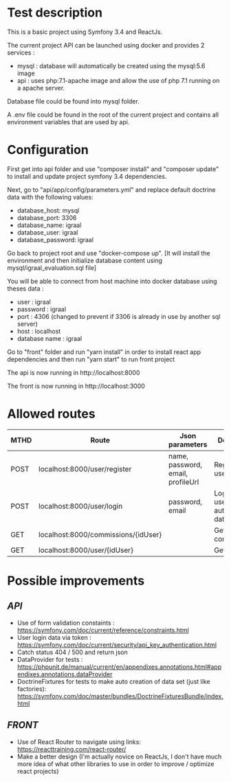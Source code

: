 # Test description

This is a basic project using Symfony 3.4 and ReactJs.

The current project API can be launched using docker and provides 2 services :

- mysql : database will automatically be created using the mysql:5.6 image
- api : uses php:7.1-apache image and allow the use of php 7.1 running on a apache server.


Database file could be found into mysql folder.

A .env file could be found in the root of the current project and contains all environment variables that are used by api.

# Configuration

First get into api folder and use "composer install" and "composer update" to install and update project symfony 3.4 dependencies.

Next, go to "api/app/config/parameters.yml" and replace default doctrine data with the following values:
- database_host: mysql
- database_port: 3306
- database_name: igraal
- database_user: igraal
- database_password: igraal

Go back to project root and use "docker-compose up". [It will install the environment and then initialize database content using mysql/igraal_evaluation.sql file]

You will be able to connect from host machine into docker database using theses data :

- user : igraal
- password : igraal
- port : 4306 (changed to prevent if 3306 is already in use by another sql server)
- host : localhost
- database name : igraal

Go to "front" folder and run "yarn install" in order to install react app dependencies and then run "yarn start" to run front project

The api is now running in http://localhost:8000

The front is now running in http://localhost:3000

# Allowed routes

| MTHD | Route                               | Json parameters                   | Description                         |
|------|-------------------------------------|-----------------------------------|-------------------------------------|
| POST | localhost:8000/user/register        | name, password, email, profileUrl | Register an user                    |
| POST | localhost:8000/user/login           | password, email                   | Login with user authentication data |
| GET  | localhost:8000/commissions/{idUser} |                                   | Get user commissions                |
| GET  | localhost:8000/user/{idUser}        |                                   | Get user dara                       |

# Possible improvements

*API*
---

- Use of form validation constaints : https://symfony.com/doc/current/reference/constraints.html
- User login data via token : https://symfony.com/doc/current/security/api_key_authentication.html
- Catch status 404 / 500 and return json
- DataProvider for tests : https://phpunit.de/manual/current/en/appendixes.annotations.html#appendixes.annotations.dataProvider
- DoctrineFixtures for tests to make auto creation of data set (just like factories): https://symfony.com/doc/master/bundles/DoctrineFixturesBundle/index.html

*FRONT*
-----

- Use of React Router to navigate using links: https://reacttraining.com/react-router/
- Make a better design
(I'm actually novice on ReactJs, I don't have much more idea of what other libraries to use in order to improve / optimize react projects)
